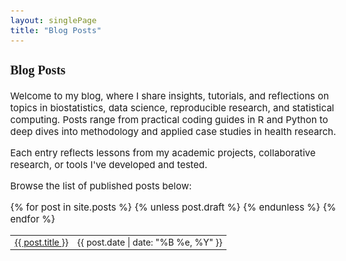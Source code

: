 ```yaml
---
layout: singlePage
title: "Blog Posts"
---
```


<style type="text/css">

body{ /* Normal  */
      font-size: 15px;
  }
td {  /* Table  */
  font-size: 14px;
}
h1.title {
  font-size: 20px;
  color: DarkRed;
}
h1 { /* Header 1 */
  font-size: 20px;
  color: DarkBlue;
}
h2 { /* Header 2 */
    font-size: 20px;
}
h3 { /* Header 3 */
  font-size: 20px;
  font-family: "Times New Roman", Times, serif;
}
code.r{ /* Code block */
    font-size: 15px;
}
pre { /* Code block - determines code spacing between lines */
    font-size: 15px;
}
</style>

###

### Blog Posts

Welcome to my blog, where I share insights, tutorials, and reflections on topics in biostatistics, data science, reproducible research, and statistical computing. Posts range from practical coding guides in R and Python to deep dives into methodology and applied case studies in health research.

Each entry reflects lessons from my academic projects, collaborative research, or tools I've developed and tested.

Browse the list of published posts below:

<table class="table table-hover">
  {% for post in site.posts %}
    {% unless post.draft %}
    <tr>
      <td><a href="{{ post.url }}">{{ post.title }}</a></td>
      <td class="col-md-3" style="text-align: right;">{{ post.date | date: "%B %e, %Y" }}</td>
    </tr>
    {% endunless %}
  {% endfor %}
</table>
